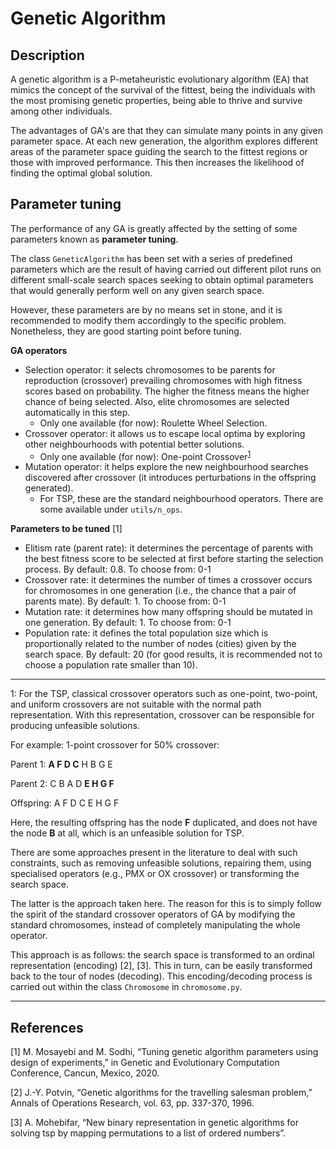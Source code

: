 # Genetic Algorithm

## Description
A genetic algorithm is a P-metaheuristic evolutionary algorithm (EA) that mimics the concept of the survival of the fittest, being the individuals with the most promising genetic properties, being able to thrive and survive among other individuals.

The advantages of GA's are that they can simulate many points in any given parameter space. At each new generation, the algorithm explores different areas of the parameter space guiding the search to the fittest regions or those with improved performance. This then increases the likelihood of finding the optimal global solution.


## Parameter tuning
The performance of any GA is greatly affected by the setting of some parameters known as **parameter tuning**.

The class `GeneticAlgorithm` has been set with a series of predefined parameters which are the result of having carried out different pilot runs on different small-scale search spaces seeking to obtain optimal parameters that would generally perform well on any given search space.

However, these parameters are by no means set in stone, and it is recommended to modify them accordingly to the specific problem. Nonetheless, they are good starting point before tuning.

**GA operators**
* Selection operator: it selects chromosomes to be parents for reproduction (crossover) prevailing chromosomes with high fitness scores based on probability. The higher the fitness means the higher chance of 
being selected. Also, elite chromosomes are selected automatically in this step.  
  - Only one available (for now): Roulette Wheel Selection.
* Crossover operator: it allows us to escape local optima by exploring other neighbourhoods with potential better solutions. 
  - Only one available (for now): One-point Crossover<sup>[1](#footnote)</sup>
* Mutation operator: it helps explore the new neighbourhood searches discovered after crossover (it introduces perturbations in the offspring generated). 
  - For TSP, these are the standard neighbourhood operators. There are some available under `utils/n_ops`.

**Parameters to be tuned** [1]
* Elitism rate (parent rate): it determines the percentage of parents with the best fitness score to be selected at first before starting the selection process. By default: 0.8. To choose from: 0-1
* Crossover rate: it determines the number of times a crossover occurs for chromosomes in one generation (i.e., the chance that a pair of parents mate). By default: 1. To choose from: 0-1
* Mutation rate: it determines how many offspring should be mutated in one generation. By default: 1. To choose from: 0-1
* Population rate: it defines the total population size which is proportionally related to the number of nodes (cities) given by the search space. By default: 20 (for good results, it is recommended not to choose a population rate smaller than 10).

*****

<a name="footnote">1</a>: For the TSP, classical crossover operators such as one-point, two-point, and uniform crossovers are not suitable with the normal path representation.
With this representation, crossover can be responsible for producing unfeasible solutions.

For example: 1-point crossover for 50% crossover:

Parent 1: **A F D C** H B G E

Parent 2: C B A D **E H G F**

Offspring: A F D C E H G F

Here, the resulting offspring has the node **F** duplicated, and does not have the node **B** at all, which is an unfeasible solution for TSP.

There are some approaches present in the literature to deal with such constraints, such as removing unfeasible solutions, repairing them, using specialised operators (e.g., PMX or OX crossover) or transforming the search space.

The latter is the approach taken here. The reason for this is to simply follow the spirit of the standard crossover operators of GA by modifying the standard chromosomes, instead of completely manipulating the whole operator.

This approach is as follows: the search space is transformed to an ordinal representation (encoding) [2], [3]. This in turn, can be easily transformed back to the tour of nodes (decoding). This encoding/decoding process is carried out within the class `Chromosome` in `chromosome.py`.

*****

## References
[1] M. Mosayebi and M. Sodhi, “Tuning genetic algorithm parameters using design of experiments,” in Genetic and Evolutionary Computation Conference, Cancun, Mexico, 2020.

[2] J.-Y. Potvin, “Genetic algorithms for the travelling salesman problem,” Annals of Operations Research, vol. 63, pp. 337-370, 1996.

[3] A. Mohebifar, “New binary representation in genetic algorithms for solving tsp by mapping permutations to a list of ordered numbers”.
